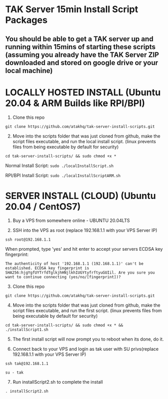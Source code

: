 # TAK Server 15min Install Script Packages

## You should be able to get a TAK server up and running within 15mins of starting these scripts (assuming you already have the TAK Server ZIP downloaded and stored on google drive or your local machine)


# LOCALLY HOSTED INSTALL (Ubuntu 20.04 & ARM Builds like RPI/BPI)

1. Clone this repo

`git clone https://github.com/atakhq/tak-server-install-scripts.git`

2. Move into the scripts folder that was just cloned from github, make the script files executable, and run the local install script. 
(linux prevents files from being executable by default for security)

`cd tak-server-install-scripts/ && sudo chmod +x *`

Normal Install Script:
`sudo ./localInstallScript.sh`

RPI/BPI Install Script:
`sudo ./localInstallScriptARM.sh`



# SERVER INSTALL (CLOUD) (Ubuntu 20.04 / CentOS7)

1. Buy a VPS from somewhere online - UBUNTU 20.04LTS

2. SSH into the VPS as root (replace 192.168.1.1 with your VPS Server IP)

`ssh root@192.168.1.1`

When prompted, type 'yes' and hit enter to accept your servers ECDSA key fingerprint:

`The authenticity of host '192.168.1.1 (192.168.1.1)' can't be established.
ECDSA key fingerprint is SHA256:hjgYgfUYTrfdTglkjhHNjlkhIUGYtyfrftyuGUIil.
Are you sure you want to continue connecting (yes/no/[fingerprint])? 
`

3. Clone this repo

`git clone https://github.com/atakhq/tak-server-install-scripts.git`


4. Move into the scripts folder that was just cloned from github, make the script files executable, and run the first script. 
(linux prevents files from being executable by default for security)

`cd tak-server-install-scripts/ && sudo chmod +x * && ./installScript1.sh`


5. The first install script will now prompt you to reboot when its done, do it.


6. Connect back to your VPS and login as tak user with SU privs(replace 192.168.1.1 with your VPS Server IP)


`ssh tak@192.168.1.1`

`su - tak`


7. Run installScript2.sh to complete the install

`. installScript2.sh`
